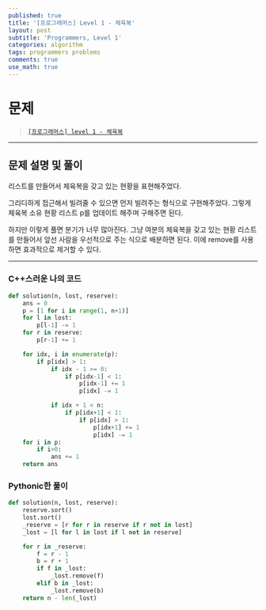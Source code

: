 ```yaml
---
published: true
title: '[프로그래머스] Level 1 - 체육복'
layout: post
subtitle: 'Programmers, Level 1'
categories: algorithm
tags: programmers problems
comments: true
use_math: true
---
```


# **문제**

> [`[프로그래머스] level 1 - 체육복`](https://school.programmers.co.kr/learn/courses/30/lessons/42862)

---
## **문제 설명 및 풀이**

리스트를 만들어서 체육복을 갖고 있는 현황을 표현해주었다.

그리디하게 접근해서 빌려줄 수 있으면 먼저 빌려주는 형식으로 구현해주었다. 그렇게 체육복 소유 현황 리스트 p를 업데이트 해주며 구해주면 된다.

하지만 이렇게 풀면 분기가 너무 많아진다. 그냥 여분의 체육복을 갖고 있는 현황 리스트를 만들어서 앞선 사람을 우선적으로 주는 식으로 배분하면 된다. 이에 remove를 사용하면 효과적으로 제거할 수 있다.


---
### C++스러운 나의 코드
```python
def solution(n, lost, reserve):
    ans = 0
    p = [1 for i in range(1, n+1)]
    for l in lost:
        p[l-1] -= 1
    for r in reserve:
        p[r-1] += 1

    for idx, i in enumerate(p):
        if p[idx] > 1:
            if idx - 1 >= 0:
                if p[idx-1] < 1:
                    p[idx-1] += 1
                    p[idx] -= 1

            if idx + 1 < n:
                if p[idx+1] < 1:
                    if p[idx] > 1:
                        p[idx+1] += 1
                        p[idx] -= 1
    for i in p:
        if i>0:
            ans += 1
    return ans
```

### Pythonic한 풀이
```python
def solution(n, lost, reserve):
    reserve.sort()
    lost.sort()
    _reserve = [r for r in reserve if r not in lost]
    _lost = [l for l in lost if l not in reserve]

    for r in _reserve:
        f = r - 1
        b = r + 1
        if f in _lost:
            _lost.remove(f)
        elif b in _lost:
            _lost.remove(b)
    return n - len(_lost)
```
